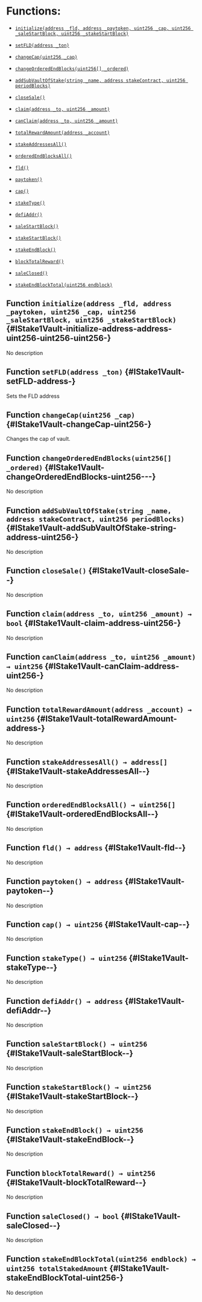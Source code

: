 # Functions:

- [`initialize(address _fld, address _paytoken, uint256 _cap, uint256 _saleStartBlock, uint256 _stakeStartBlock)`](#IStake1Vault-initialize-address-address-uint256-uint256-uint256-)

- [`setFLD(address _ton)`](#IStake1Vault-setFLD-address-)

- [`changeCap(uint256 _cap)`](#IStake1Vault-changeCap-uint256-)

- [`changeOrderedEndBlocks(uint256[] _ordered)`](#IStake1Vault-changeOrderedEndBlocks-uint256---)

- [`addSubVaultOfStake(string _name, address stakeContract, uint256 periodBlocks)`](#IStake1Vault-addSubVaultOfStake-string-address-uint256-)

- [`closeSale()`](#IStake1Vault-closeSale--)

- [`claim(address _to, uint256 _amount)`](#IStake1Vault-claim-address-uint256-)

- [`canClaim(address _to, uint256 _amount)`](#IStake1Vault-canClaim-address-uint256-)

- [`totalRewardAmount(address _account)`](#IStake1Vault-totalRewardAmount-address-)

- [`stakeAddressesAll()`](#IStake1Vault-stakeAddressesAll--)

- [`orderedEndBlocksAll()`](#IStake1Vault-orderedEndBlocksAll--)

- [`fld()`](#IStake1Vault-fld--)

- [`paytoken()`](#IStake1Vault-paytoken--)

- [`cap()`](#IStake1Vault-cap--)

- [`stakeType()`](#IStake1Vault-stakeType--)

- [`defiAddr()`](#IStake1Vault-defiAddr--)

- [`saleStartBlock()`](#IStake1Vault-saleStartBlock--)

- [`stakeStartBlock()`](#IStake1Vault-stakeStartBlock--)

- [`stakeEndBlock()`](#IStake1Vault-stakeEndBlock--)

- [`blockTotalReward()`](#IStake1Vault-blockTotalReward--)

- [`saleClosed()`](#IStake1Vault-saleClosed--)

- [`stakeEndBlockTotal(uint256 endblock)`](#IStake1Vault-stakeEndBlockTotal-uint256-)

## Function `initialize(address _fld, address _paytoken, uint256 _cap, uint256 _saleStartBlock, uint256 _stakeStartBlock)` {#IStake1Vault-initialize-address-address-uint256-uint256-uint256-}

No description

## Function `setFLD(address _ton)` {#IStake1Vault-setFLD-address-}

Sets the FLD address

## Function `changeCap(uint256 _cap)` {#IStake1Vault-changeCap-uint256-}

Changes the cap of vault.

## Function `changeOrderedEndBlocks(uint256[] _ordered)` {#IStake1Vault-changeOrderedEndBlocks-uint256---}

No description

## Function `addSubVaultOfStake(string _name, address stakeContract, uint256 periodBlocks)` {#IStake1Vault-addSubVaultOfStake-string-address-uint256-}

No description

## Function `closeSale()` {#IStake1Vault-closeSale--}

No description

## Function `claim(address _to, uint256 _amount) → bool` {#IStake1Vault-claim-address-uint256-}

No description

## Function `canClaim(address _to, uint256 _amount) → uint256` {#IStake1Vault-canClaim-address-uint256-}

No description

## Function `totalRewardAmount(address _account) → uint256` {#IStake1Vault-totalRewardAmount-address-}

No description

## Function `stakeAddressesAll() → address[]` {#IStake1Vault-stakeAddressesAll--}

No description

## Function `orderedEndBlocksAll() → uint256[]` {#IStake1Vault-orderedEndBlocksAll--}

No description

## Function `fld() → address` {#IStake1Vault-fld--}

No description

## Function `paytoken() → address` {#IStake1Vault-paytoken--}

No description

## Function `cap() → uint256` {#IStake1Vault-cap--}

No description

## Function `stakeType() → uint256` {#IStake1Vault-stakeType--}

No description

## Function `defiAddr() → address` {#IStake1Vault-defiAddr--}

No description

## Function `saleStartBlock() → uint256` {#IStake1Vault-saleStartBlock--}

No description

## Function `stakeStartBlock() → uint256` {#IStake1Vault-stakeStartBlock--}

No description

## Function `stakeEndBlock() → uint256` {#IStake1Vault-stakeEndBlock--}

No description

## Function `blockTotalReward() → uint256` {#IStake1Vault-blockTotalReward--}

No description

## Function `saleClosed() → bool` {#IStake1Vault-saleClosed--}

No description

## Function `stakeEndBlockTotal(uint256 endblock) → uint256 totalStakedAmount` {#IStake1Vault-stakeEndBlockTotal-uint256-}

No description

